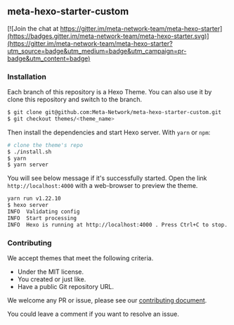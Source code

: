 ## meta-hexo-starter-custom

[![Join the chat at https://gitter.im/meta-network-team/meta-hexo-starter](https://badges.gitter.im/meta-network-team/meta-hexo-starter.svg)](https://gitter.im/meta-network-team/meta-hexo-starter?utm_source=badge&utm_medium=badge&utm_campaign=pr-badge&utm_content=badge)

### Installation

Each branch of this repository is a Hexo Theme. You can also use it by clone this repository and switch to the branch.

```bash
$ git clone git@github.com:Meta-Network/meta-hexo-starter-custom.git
$ git checkout themes/<theme_name>
```

Then install the dependencies and start Hexo server. With `yarn` or `npm`:

```bash
# clone the theme's repo
$ ./install.sh
$ yarn
$ yarn server
```

You will see below message if it's successfully started. Open the link `http://localhost:4000` with a web-browser to preview the theme.

```bash
yarn run v1.22.10
$ hexo server
INFO  Validating config
INFO  Start processing
INFO  Hexo is running at http://localhost:4000 . Press Ctrl+C to stop.
```

### Contributing

We accept themes that meet the following criteria.

- Under the MIT license.
- You created or just like.
- Have a public Git repository URL.

We welcome any PR or issue, please see our [contributing document](https://github.com/Meta-Network/meta-hexo-starter-custom/blob/main/CONTRIBUTING.md).

You could leave a comment if you want to resolve an issue.
